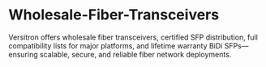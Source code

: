 # Wholesale-Fiber-Transceivers
Versitron offers wholesale fiber transceivers, certified SFP distribution, full compatibility lists for major platforms, and lifetime warranty BiDi SFPs—ensuring scalable, secure, and reliable fiber network deployments.

